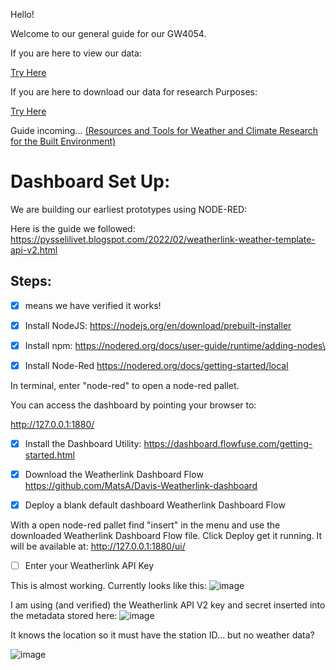 Hello!

Welcome to our general guide for our GW4054.

If you are here to view our data:

[Try Here](http://www.findu.com/cgi-bin/wxpage.cgi?call=GW4054&last=48)

If you are here to download our data for research Purposes:

[Try Here]()

Guide incoming...
[ (Resources and Tools for Weather and Climate Research for the Built Environment)](https://libguides.nyit.edu/architecture/SAME)

# Dashboard Set Up:

We are building our earliest prototypes using NODE-RED:

Here is the guide we followed:
https://pysselilivet.blogspot.com/2022/02/weatherlink-weather-template-api-v2.html

## Steps:
- [x] means we have verified it works!


- [x] Install NodeJS:
https://nodejs.org/en/download/prebuilt-installer

- [x] Install npm:
https://nodered.org/docs/user-guide/runtime/adding-nodes\

- [x] Install Node-Red
https://nodered.org/docs/getting-started/local

In terminal, enter "node-red" to open a node-red pallet.

You can access the dashboard by pointing your browser to:

http://127.0.0.1:1880/

- [x] Install the Dashboard Utility:
https://dashboard.flowfuse.com/getting-started.html

- [x] Download the Weatherlink Dashboard Flow
https://github.com/MatsA/Davis-Weatherlink-dashboard

- [x] Deploy a blank default dashboard Weatherlink Dashboard Flow
      
With a open node-red pallet find "insert" in the menu and use the downloaded Weatherlink Dashboard Flow file.
Click Deploy get it running.
It will be available at:
http://127.0.0.1:1880/ui/

- [ ] Enter your Weatherlink API Key
  
This is almost working. Currently looks like this:
![image](https://github.com/user-attachments/assets/e9bcc7c4-2d47-4c79-9728-5623d9b28250)

I am using (and verified) the Weatherlink API V2 key and secret inserted into the metadata stored here:
![image](https://github.com/user-attachments/assets/33baf68e-5bb4-45e7-96cb-24519f10fd2d)

It knows the location so it must have the station ID... but no weather data?

![image](https://github.com/user-attachments/assets/fc02bedc-a09c-4c35-9f22-32aec6187a0a)






